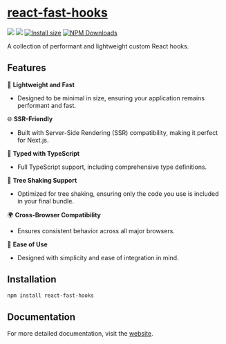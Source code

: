 # [react-fast-hooks](https://react-fast-hooks.netlify.app/)

<a href="https://github.com/jpranays/react-fast-hooks"><img src="https://img.shields.io/badge/-Github-323232?style=flat&logo=github&logoColor=white"/></a> <a href="https://npmjs.org/package/react-fast-hooks"><img src="https://img.shields.io/badge/-NPM-bb2222?style=flat&logo=npm"/></a> [![Install size](https://packagephobia.com/badge?p=react-fast-hooks)](https://packagephobia.com/result?p=react-fast-hooks) [![NPM Downloads](https://img.shields.io/npm/dm/react-fast-hooks.svg?style=flat)](https://npmcharts.com/compare/react-fast-hooks?minimal=true)

A collection of performant and lightweight custom React hooks.

## Features

 🚀 **Lightweight and Fast**

- Designed to be minimal in size, ensuring your application remains performant and fast.

 🌐 **SSR-Friendly**

- Built with Server-Side Rendering (SSR) compatibility, making it perfect for Next.js.

 📝 **Typed with TypeScript**

- Full TypeScript support, including comprehensive type definitions.

 🌲 **Tree Shaking Support**

- Optimized for tree shaking, ensuring only the code you use is included in your final bundle.

 🌍 **Cross-Browser Compatibility**

- Ensures consistent behavior across all major browsers.

 🔧 **Ease of Use**

- Designed with simplicity and ease of integration in mind.

## Installation

```bash
npm install react-fast-hooks
```

## Documentation

For more detailed documentation, visit the [website](https://react-fast-hooks.netlify.app/).
